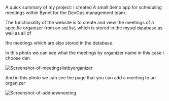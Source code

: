 
A quick summary of my project: I created A small demo app for scheduling meetings within Bynet for the DevOps management team.

The functionality of the website is to create and view the meetings of a specific organizer from an sql list, which is stored in the mysql database as well as all of

the meetings which are also stored in the database.






In this photo we can see what the meetings by organizer name in this case i choose dan

![Screenshot-of-meetingslistbyorganizer](https://user-images.githubusercontent.com/99126106/193570319-bafd140d-9048-4d02-b22c-09ede3a13a7c.png)


And in this photo we can see the page that you can add a meeting to an organizer

![Screenshot-of-addnewmeeting](https://user-images.githubusercontent.com/99126106/193570637-dd3fcb0c-ae3c-4172-84b8-68bad0f47570.png)
